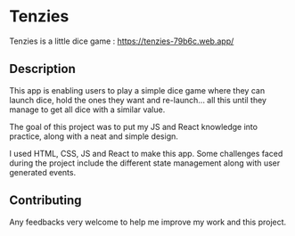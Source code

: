 # Tenzies

Tenzies is a little dice game : https://tenzies-79b6c.web.app/

## Description

This app is enabling users to play a simple dice game where they can launch dice, hold the ones they want and re-launch... all this until they manage to get all dice with a similar value.

The goal of this project was to put my JS and React knowledge into practice, along with a neat and simple design. 

I used HTML, CSS, JS and React to make this app. Some challenges faced during the project include the different state management along with user generated events.

## Contributing

Any feedbacks very welcome to help me improve my work and this project.

